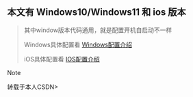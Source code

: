 ## 本文有 Windows10/Windows11 和 ios 版本

> 其中window版本代码通用，就是配置开机自启动不一样
> 
> Windows具体配置看 [Windows配置介绍](./README-Windows.md)
> 
> iOS具体配置看 [IOS配置介绍](./README-IOS.md)

> [!NOTE]
>
> 转载于本人CSDN> 

